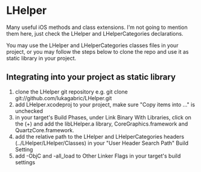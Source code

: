 LHelper
=======

Many useful iOS methods and class extensions. I'm not going to mention them here, just check the LHelper and LHelperCategories declarations.

You may use the LHelper and LHelperCategories classes files in your project, or you may follow the steps below to clone the repo and use it as static library in your project.

Integrating into your project as static library
-----------------------------------------------

1. clone the LHelper git repository e.g. git clone git://github.com/lukagabric/LHelper.git
2. add LHelper.xcodeproj to your project, make sure "Copy items into ..." is unchecked
3. in your target's Build Phases, under Link Binary With Libraries, click on the (+) and add the libLHelper.a library, CoreGraphics.framework and QuartzCore.framework.
4. add the relative path to the LHelper and LHelperCategories headers (../LHelper/LHelper/Classes) in your "User Header Search Path" Build Setting
5. add -ObjC and -all_load to Other Linker Flags in your target's build settings
